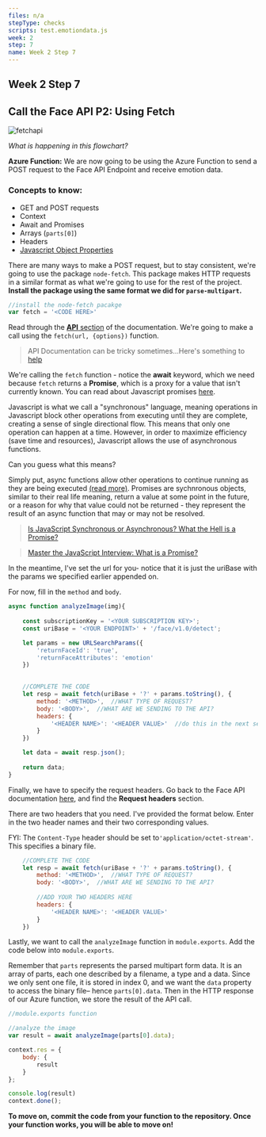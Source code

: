 ```yaml
---
files: n/a
stepType: checks
scripts: test.emotiondata.js
week: 2
step: 7
name: Week 2 Step 7
---
```


## Week 2 Step 7

## Call the Face API P2: Using Fetch

![fetchapi](https://user-images.githubusercontent.com/69332964/103604217-6e969280-4ede-11eb-8843-2df2bccae8fa.png)

*What is happening in this flowchart?*

**Azure Function:** We are now going to be using the Azure Function to send a POST request to the Face API Endpoint and receive emotion data. 

### Concepts to know:
* GET and POST requests
* Context
* Await and Promises
* Arrays (`parts[0]`)
* Headers
* [Javascript Object Properties](https://www.sitepoint.com/back-to-basics-javascript-object-syntax/#:~:text=Accessing%20Properties,followed%20by%20the%20property%20name.)

There are many ways to make a POST request, but to stay consistent, we're going to use the package  `node-fetch`. This package makes HTTP requests in a similar format as what we're going to use for the rest of the project. **Install the package using the same format we did for `parse-multipart`.**

```js
//install the node-fetch pacakge
var fetch = '<CODE HERE>'
```
Read through the [**API** section](https://www.npmjs.com/package/node-fetch#api) of the documentation. We're going to make a call using the `fetch(url, {options})` function.

> API Documentation can be tricky sometimes...Here's something to [help](https://learn.parabola.io/docs/reading-api-docs)

We're calling the `fetch` function - notice the **await** keyword, which we need because `fetch` returns a **Promise**, which is a proxy for a value that isn't currently known. You can read about Javascript promises [here](https://developer.mozilla.org/en-US/docs/Web/JavaScript/Reference/Global_Objects/Promise). 

Javascript is what we call a "synchronous" language, meaning operations in Javascript block other operations from executing until they are complete, creating a sense of single directional flow. This means that only one operation can happen at a time. However, in order to maximize efficiency (save time and resources), Javascript allows the use of asynchronous functions.

Can you guess what this means?

Simply put, async functions allow other operations to continue running as they are being executed [(read more)](https://dev.to/hardy613/asynchronous-vs-synchronous-programming-23ed). Promises are sychnronous objects, similar to their real life meaning, return a value at some point in the future, or a reason for why that value could not be returned - they represent the result of an async function that may or may not be resolved.

> [Is JavaScript Synchronous or Asynchronous? What the Hell is a Promise?](https://developer.mozilla.org/en-US/docs/Web/JavaScript/Reference/Global_Objects/Promise)

> [Master the JavaScript Interview: What is a Promise?](https://medium.com/better-programming/is-javascript-synchronous-or-asynchronous-what-the-hell-is-a-promise-7aa9dd8f3bfb)

In the meantime, I've set the url for you- notice that it is just the uriBase with the params we specified earlier appended on.

For now, fill in the `method`  and `body`.  

```js
async function analyzeImage(img){
    
    const subscriptionKey = '<YOUR SUBSCRIPTION KEY>';
    const uriBase = '<YOUR ENDPOINT>' + '/face/v1.0/detect';

    let params = new URLSearchParams({
        'returnFaceId': 'true',
        'returnFaceAttributes': 'emotion'
    })

    
    //COMPLETE THE CODE
    let resp = await fetch(uriBase + '?' + params.toString(), {
        method: '<METHOD>',  //WHAT TYPE OF REQUEST?
        body: '<BODY>',  //WHAT ARE WE SENDING TO THE API?
        headers: {
            '<HEADER NAME>': '<HEADER VALUE>'  //do this in the next section
        }
    })

    let data = await resp.json();
    
    return data; 
}
```

Finally, we have to specify the request headers. Go back to the Face API documentation [here](https://westus.dev.cognitive.microsoft.com/docs/services/563879b61984550e40cbbe8d/operations/563879b61984550f30395236), and find the **Request headers** section. 

There are two headers that you need. I've provided the format below. Enter in the two header names and their two corresponding values. 

FYI: The `Content-Type`  header should be set to`'application/octet-stream'`.  This specifies a binary file.

```js
    //COMPLETE THE CODE
    let resp = await fetch(uriBase + '?' + params.toString(), {
        method: '<METHOD>',  //WHAT TYPE OF REQUEST?
        body: '<BODY>',  //WHAT ARE WE SENDING TO THE API?
      
      	//ADD YOUR TWO HEADERS HERE
        headers: {
            '<HEADER NAME>': '<HEADER VALUE>'
        }
    })
```

Lastly, we want to call the `analyzeImage` function in `module.exports`. Add the code below into `module.exports`.

Remember that `parts` represents the parsed multipart form data. It is an array of parts, each one described by a filename, a type and a data. Since we only sent one file, it is stored in index 0, and we want the `data`  property to access the binary file– hence `parts[0].data`. Then in the HTTP response of our Azure function, we store the result of the API call.

```js
//module.exports function

//analyze the image
var result = await analyzeImage(parts[0].data);

context.res = {
	body: {
		result
	}
};

console.log(result)
context.done(); 

```

**To move on, commit the code from your function to the repository. Once your function works, you will be able to move on!**
